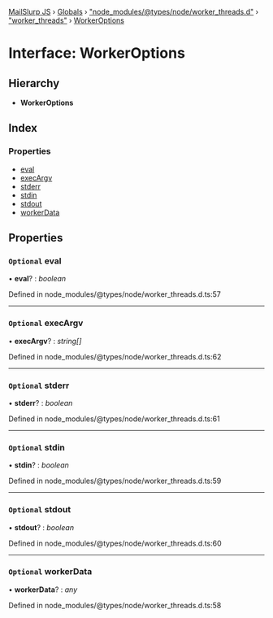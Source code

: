 [MailSlurp JS](../README.md) › [Globals](../globals.md) › ["node_modules/@types/node/worker_threads.d"](../modules/_node_modules__types_node_worker_threads_d_.md) › ["worker_threads"](../modules/_node_modules__types_node_worker_threads_d_._worker_threads_.md) › [WorkerOptions](_node_modules__types_node_worker_threads_d_._worker_threads_.workeroptions.md)

# Interface: WorkerOptions

## Hierarchy

* **WorkerOptions**

## Index

### Properties

* [eval](_node_modules__types_node_worker_threads_d_._worker_threads_.workeroptions.md#optional-eval)
* [execArgv](_node_modules__types_node_worker_threads_d_._worker_threads_.workeroptions.md#optional-execargv)
* [stderr](_node_modules__types_node_worker_threads_d_._worker_threads_.workeroptions.md#optional-stderr)
* [stdin](_node_modules__types_node_worker_threads_d_._worker_threads_.workeroptions.md#optional-stdin)
* [stdout](_node_modules__types_node_worker_threads_d_._worker_threads_.workeroptions.md#optional-stdout)
* [workerData](_node_modules__types_node_worker_threads_d_._worker_threads_.workeroptions.md#optional-workerdata)

## Properties

### `Optional` eval

• **eval**? : *boolean*

Defined in node_modules/@types/node/worker_threads.d.ts:57

___

### `Optional` execArgv

• **execArgv**? : *string[]*

Defined in node_modules/@types/node/worker_threads.d.ts:62

___

### `Optional` stderr

• **stderr**? : *boolean*

Defined in node_modules/@types/node/worker_threads.d.ts:61

___

### `Optional` stdin

• **stdin**? : *boolean*

Defined in node_modules/@types/node/worker_threads.d.ts:59

___

### `Optional` stdout

• **stdout**? : *boolean*

Defined in node_modules/@types/node/worker_threads.d.ts:60

___

### `Optional` workerData

• **workerData**? : *any*

Defined in node_modules/@types/node/worker_threads.d.ts:58
